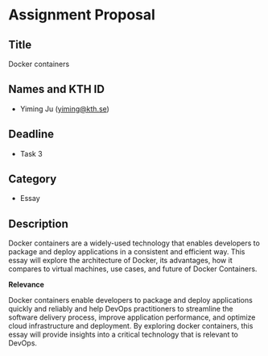 # Assignment Proposal

## Title

Docker containers 

## Names and KTH ID

  - Yiming Ju (yiming@kth.se)

## Deadline

- Task 3

## Category

- Essay

## Description

Docker containers are a widely-used technology that enables developers to package and deploy applications in a consistent and efficient way. This essay will explore the architecture of Docker, its advantages, how it compares to virtual machines, use cases, and future of Docker Containers.

**Relevance**

 Docker containers enable developers to package and deploy applications quickly and reliably and help DevOps practitioners to streamline the software delivery process, improve application performance, and optimize cloud infrastructure and deployment. By exploring docker containers, this essay will provide insights into a critical technology that is relevant to DevOps.
